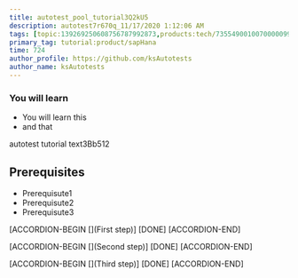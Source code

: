```yaml
---
title: autotest_pool_tutorial3Q2kU5
description: autotest7r670q_11/17/2020 1:12:06 AM
tags: [topic:139269250608756787992873,products:tech/73554900100700000996,tutorial:experience/advanced]
primary_tag: tutorial:product/sapHana
time: 724
author_profile: https://github.com/ksAutotests
author_name: ksAutotests
---
```

### You will learn
- You will learn this
- and that

autotest tutorial text3Bb512

## Prerequisites
- Prerequisute1
- Prerequisute2
- Prerequisute3

[ACCORDION-BEGIN [](First step)]
[DONE]
[ACCORDION-END]

[ACCORDION-BEGIN [](Second step)]
[DONE]
[ACCORDION-END]

[ACCORDION-BEGIN [](Third step)]
[DONE]
[ACCORDION-END]

